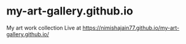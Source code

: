 # my-art-gallery.github.io
My art work collection
Live at https://nimishajain77.github.io/my-art-gallery.github.io/

